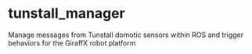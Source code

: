 # tunstall_manager
Manage messages from Tunstall domotic sensors within ROS and trigger behaviors for the GiraffX robot platform

